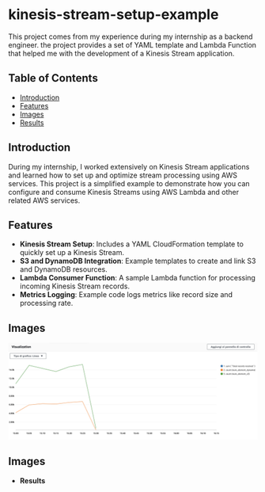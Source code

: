 # kinesis-stream-setup-example
This project comes from my experience during my internship as a backend engineer. the project provides a set of YAML template and Lambda Function that helped me with the development of a Kinesis Stream application.

## Table of Contents
- [Introduction](#introduction)
- [Features](#features)
- [Images](#images)
- [Results](#results)

## Introduction
During my internship, I worked extensively on Kinesis Stream applications and learned how to set up and optimize stream processing using AWS services. This project is a simplified example to demonstrate how you can configure and consume Kinesis Streams using AWS Lambda and other related AWS services.

## Features
- **Kinesis Stream Setup**: Includes a YAML CloudFormation template to quickly set up a Kinesis Stream.
- **S3 and DynamoDB Integration**: Example templates to create and link S3 and DynamoDB resources.
- **Lambda Consumer Function**: A sample Lambda function for processing incoming Kinesis Stream records.
- **Metrics Logging**: Example code logs metrics like record size and processing rate.

## Images
![Architecture Results](results/architecture-results.png)

## Images
- **Results**

